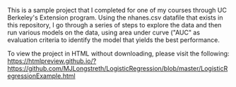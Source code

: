 This is a sample project that I completed for one of my courses through UC Berkeley's Extension program.  Using the nhanes.csv datafile that exists in this repository, I go through a series of steps to explore the data and then run various models on the data, using area under curve ("AUC" as evaluation criteria to identify the model that yields the best performance.

To view the project in HTML without downloading, please visit the following:
https://htmlpreview.github.io/?https://github.com/MJLongstreth/LogisticRegression/blob/master/LogisticRegressionExample.html